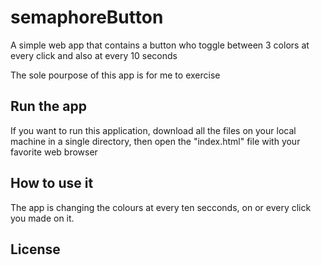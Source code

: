 # semaphoreButton

A simple web app that contains a button who toggle between 3 colors at 
every click and also at every 10 seconds

The sole pourpose of this app is for me to exercise

## Run the app

If you want to run this application, download all the files on your local 
machine in a single directory, then open the "index.html" file with your 
favorite web browser

## How to use it

The app is changing the colours at every ten secconds, on or every click 
you made on it.

## License


